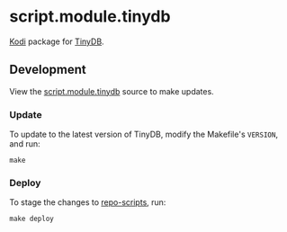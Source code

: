 # script.module.tinydb

[Kodi](https://kodi.tv/) package for [TinyDB](https://tinydb.readthedocs.io).

## Development

View the [script.module.tinydb](https://github.com/RobLoach/script.module.tinydb) source to make updates.

### Update

To update to the latest version of TinyDB, modify the Makefile's `VERSION`, and run:

```
make
```

### Deploy

To stage the changes to [repo-scripts](https://github.com/xbmc/repo-scripts), run:

```
make deploy
```